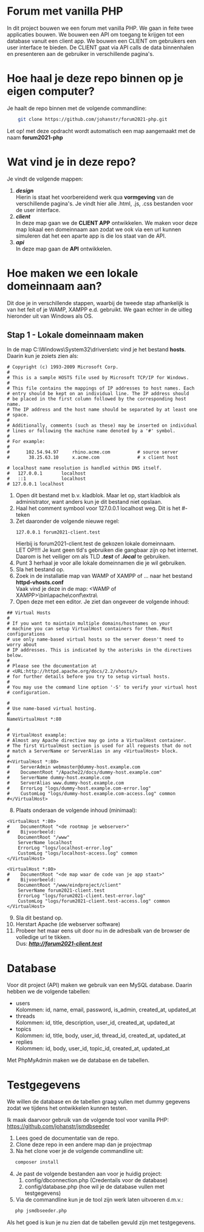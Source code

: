 # Forum met vanilla PHP
In dit project bouwen we een forum met vanilla PHP. We gaan in feite twee applicaties bouwen. We bouwen een API om toegang te krijgen tot een database vanuit een client app. We bouwen een CLIENT om gebruikers een user interface te bieden. De CLIENT gaat via API calls de data binnenhalen en presenteren aan de gebruiker in verschillende pagina's.

# Hoe haal je deze repo binnen op je eigen computer?
Je haalt de repo binnen met de volgende commandline:  
  
```bash
    git clone https://github.com/johanstr/forum2021-php.git
```

Let op! met deze opdracht wordt automatisch een map aangemaakt met de naam **forum2021-php**  
  
# Wat vind je in deze repo?
Je vindt de volgende mappen:  
  
1. ***design***  
   Hierin is staat het voorbereidend werk qua **vormgeving** van de verschillende pagina's. Je vindt hier alle .html, .js, .css bestanden voor de user interface.
2. ***client***   
   In deze map gaan we de **CLIENT APP** ontwikkelen. We maken voor deze map lokaal een domeinnaam aan zodat we ook via een url kunnen simuleren dat het een aparte app is die los staat van de API.
3. ***api***  
   In deze map gaan de **API** ontwikkelen.

# Hoe maken we een lokale domeinnaam aan?
Dit doe je in verschillende stappen, waarbij de tweede stap afhankelijk is van het feit of je WAMP, XAMPP e.d. gebruikt. We gaan echter in de uitleg hieronder uit van Windows als OS.  
  
## Stap 1 - Lokale domeinnaam maken
In de map C:\Windows\System32\drivers\etc vind je het bestand **hosts**. Daarin kun je zoiets zien als:  
```
# Copyright (c) 1993-2009 Microsoft Corp.
#
# This is a sample HOSTS file used by Microsoft TCP/IP for Windows.
#
# This file contains the mappings of IP addresses to host names. Each
# entry should be kept on an individual line. The IP address should
# be placed in the first column followed by the corresponding host name.
# The IP address and the host name should be separated by at least one
# space.
#
# Additionally, comments (such as these) may be inserted on individual
# lines or following the machine name denoted by a '#' symbol.
#
# For example:
#
#      102.54.94.97     rhino.acme.com          # source server
#       38.25.63.10     x.acme.com              # x client host

# localhost name resolution is handled within DNS itself.
#	127.0.0.1       localhost
#	::1             localhost
# 127.0.0.1	localhost

```  
1. Open dit bestand met b.v. kladblok. Maar let op, start kladblok als administrator, want anders kun je dit bestand niet opslaan.
2. Haal het comment symbool voor 127.0.0.1 localhost weg. Dit is het #-teken  
3. Zet daaronder de volgende nieuwe regel:  
   ```
   127.0.0.1 forum2021-client.test
   ```  
   Hierbij is forum2021-client.test de gekozen lokale domeinnaam.  
   LET OP!!!! Je kunt geen tld's gebruiken die gangbaar zijn op het internet. Daarom is het veiliger om als TLD ***.test*** of ***.local*** te gebruiken.
4. Punt 3 herhaal je voor alle lokale domeinnamen die je wil gebruiken.
5. Sla het bestand op.
6. Zoek in de installatie map van WAMP of XAMPP of ... naar het bestand **httpd-vhosts.conf**  
   Vaak vind je deze in de map: \<WAMP of XAMPP\>\bin\apache\conf\extra\  
7. Open deze met een editor. Je ziet dan ongeveer de volgende inhoud:
  
```  
## Virtual Hosts  
#  
# If you want to maintain multiple domains/hostnames on your  
# machine you can setup VirtualHost containers for them. Most configurations  
# use only name-based virtual hosts so the server doesn't need to worry about  
# IP addresses. This is indicated by the asterisks in the directives below.  
#  
# Please see the documentation at   
# <URL:http://httpd.apache.org/docs/2.2/vhosts/>  
# for further details before you try to setup virtual hosts.  
#  
# You may use the command line option '-S' to verify your virtual host   # configuration.  
    
#
# Use name-based virtual hosting.
#
NameVirtualHost *:80

#
# VirtualHost example:
# Almost any Apache directive may go into a VirtualHost container.
# The first VirtualHost section is used for all requests that do not
# match a ServerName or ServerAlias in any <VirtualHost> block.
#
#<VirtualHost *:80>
#    ServerAdmin webmaster@dummy-host.example.com
#    DocumentRoot "/Apache22/docs/dummy-host.example.com"
#    ServerName dummy-host.example.com
#    ServerAlias www.dummy-host.example.com
#    ErrorLog "logs/dummy-host.example.com-error.log"
#    CustomLog "logs/dummy-host.example.com-access.log" common
#</VirtualHost>
```  
8. Plaats onderaan de volgende inhoud (minimaal):  
```
<VirtualHost *:80>
#    DocumentRoot "<de rootmap je webserver>"
#    Bijvoorbeeld:
    DocumentRoot "/www"
    ServerName localhost
    ErrorLog "logs/localhost-error.log"
    CustomLog "logs/localhost-access.log" common
</VirtualHost>  

<VirtualHost *:80>
#    DocumentRoot "<de map waar de code van je app staat>"
#    Bijvoorbeeld:
    DocumentRoot "/www/eindproject/client"
    ServerName forum2021-client.test
    ErrorLog "logs/forum2021-client.test-error.log"
    CustomLog "logs/forum2021-client.test-access.log" common
</VirtualHost>
```  
9. Sla dit bestand op.
10. Herstart Apache (de webserver software)
11. Probeer het maar eens uit door nu in de adresbalk van de browser de volledige url te tikken.  
    Dus: ***http://forum2021-client.test***  
  
# Database
Voor dit project (API) maken we gebruik van een MySQL database. Daarin hebben we de volgende tabellen:  
* users  
  Kolommen: id, name, email, password, is_admin, created_at, updated_at  
* threads  
  Kolommen: id, title, description, user_id, created_at, updated_at  
* topics  
  Kolommen: id, title, body, user_id, thread_id, created_at, updated_at  
* replies  
  Kolommen: id, body, user_id, topic_id, created_at, updated_at

  
Met PhpMyAdmin maken we de database en de tabellen.

# Testgegevens
We willen de database en de tabellen graag vullen met dummy gegevens zodat we tijdens het ontwikkelen kunnen testen.

Ik maak daarvoor gebruik van de volgende tool voor vanilla PHP:  
https://github.com/johanstr/jsmdbseeder  
  
1. Lees goed de documentatie van de repo.  
2. Clone deze repo in een andere map dan je projectmap
3. Na het clone voer je de volgende commandline uit:  
```bash
   composer install
```  
4. Je past de volgende bestanden aan voor je huidig project:  
   1. config/dbconnection.php (Credentails voor de database)
   2. config/database.php (hoe wil je de database vullen met testgegevens)
5. Via de commandline kun je de tool zijn werk laten uitvoeren d.m.v.:  
```bash
   php jsmdbseeder.php
```  

Als het goed is kun je nu zien dat de tabellen gevuld zijn met testgegevens.